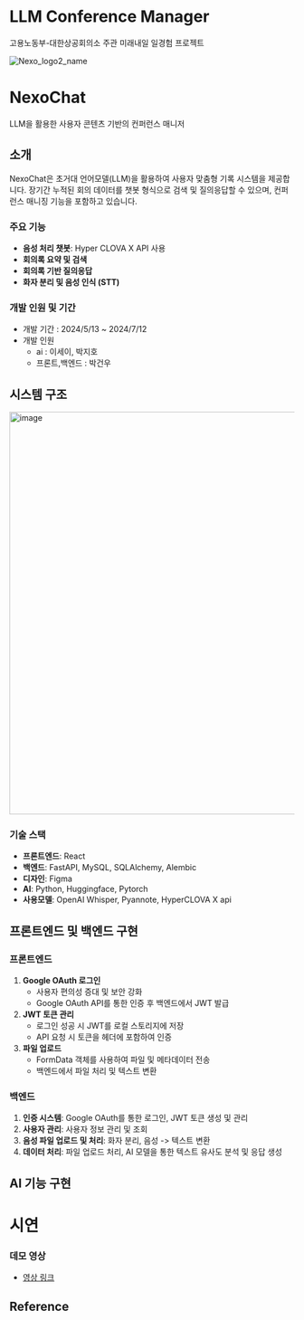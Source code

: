 # LLM Conference Manager
고용노동부-대한상공회의소 주관 미래내일 일경험 프로젝트

![Nexo_logo2_name](https://github.com/user-attachments/assets/a87d7a88-9629-4ae7-895b-3b2f07322fa3)

# NexoChat

LLM을 활용한 사용자 콘텐츠 기반의 컨퍼런스 매니저

## 소개
NexoChat은 초거대 언어모델(LLM)을 활용하여 사용자 맞춤형 기록 시스템을 제공합니다. 장기간 누적된 회의 데이터를 챗봇 형식으로 검색 및 질의응답할 수 있으며, 컨퍼런스 매니징 기능을 포함하고 있습니다.

### 주요 기능
- **음성 처리 챗봇**: Hyper CLOVA X API 사용
- **회의록 요약 및 검색**
- **회의록 기반 질의응답**
- **화자 분리 및 음성 인식 (STT)**

### 개발 인원 및 기간

- 개발 기간 : 2024/5/13 ~ 2024/7/12
- 개발 인원
    - ai : 이세이, 박지호
    - 프론트,백엔드 : 박건우

## 시스템 구조

<img width="712" alt="image" src="https://github.com/user-attachments/assets/9ec1022d-dd71-45f5-b05f-a4d483f0ba28">


### 기술 스택
- **프론트엔드**: React
- **백엔드**: FastAPI, MySQL, SQLAlchemy, Alembic
- **디자인**: Figma
- **AI**: Python, Huggingface, Pytorch
- **사용모델**: OpenAI Whisper, Pyannote, HyperCLOVA X api

## 프론트엔드 및 백엔드 구현

### 프론트엔드
1. **Google OAuth 로그인**
   - 사용자 편의성 증대 및 보안 강화
   - Google OAuth API를 통한 인증 후 백엔드에서 JWT 발급
2. **JWT 토큰 관리**
   - 로그인 성공 시 JWT를 로컬 스토리지에 저장
   - API 요청 시 토큰을 헤더에 포함하여 인증
3. **파일 업로드**
   - FormData 객체를 사용하여 파일 및 메타데이터 전송
   - 백엔드에서 파일 처리 및 텍스트 변환

### 백엔드
1. **인증 시스템**: Google OAuth를 통한 로그인, JWT 토큰 생성 및 관리
2. **사용자 관리**: 사용자 정보 관리 및 조회
3. **음성 파일 업로드 및 처리**: 화자 분리, 음성 -> 텍스트 변환
4. **데이터 처리**: 파일 업로드 처리, AI 모델을 통한 텍스트 유사도 분석 및 응답 생성

## AI 기능 구현 



# 시연

### 데모 영상

- [영상 링크](https://youtu.be/0ExGMsiLkkE)




## Reference


